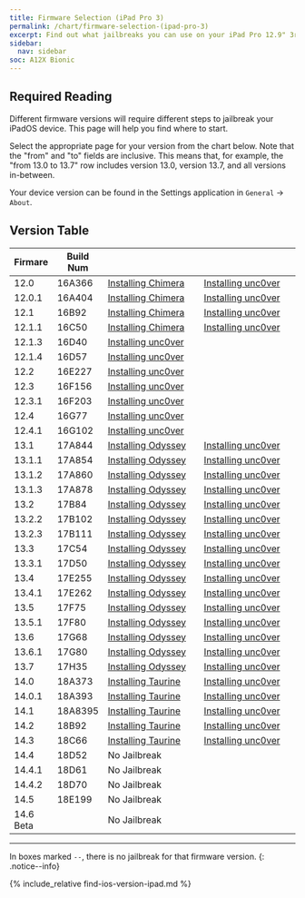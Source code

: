 ```yaml
---
title: Firmware Selection (iPad Pro 3)
permalink: /chart/firmware-selection-(ipad-pro-3)
excerpt: Find out what jailbreaks you can use on your iPad Pro 12.9" 3rd Generation or iPad Pro 11" 1st Generation
sidebar:
  nav: sidebar
soc: A12X Bionic
---
```


## Required Reading

Different firmware versions will require different steps to jailbreak your iPadOS device. This page will help you find where to start.

Select the appropriate page for your version from the chart below. Note that the "from" and "to" fields are inclusive. This means that, for example, the "from 13.0 to 13.7" row includes version 13.0, version 13.7, and all versions in-between.

Your device version can be found in the Settings application in `General` -> `About`.

## Version Table

<table class="version_table">
  <colgroup>
    <col span="1" style="width: 15%;">
    <col span="1" style="width: 15%;">
    <col span="1" style="width: 35%;">
    <col span="1" style="width: 35%;">
  </colgroup>
  <thead>
    <tr>
      <th>Firmare</th>
      <th>Build Num</th>
      <th colspan="2"></th>
    </tr>
  </thead>
  <tbody>
    <tr>
      <td>12.0</td>
      <td>16A366</td>
      <td><a href="installing-chimera">Installing Chimera</a></td>
      <td><a href="installing-unc0ver">Installing unc0ver</a></td>
    </tr>
    <tr>
      <td>12.0.1</td>
      <td>16A404</td>
      <td><a href="installing-chimera">Installing Chimera</a></td>
      <td><a href="installing-unc0ver">Installing unc0ver</a></td>
    </tr>
    <tr>
      <td>12.1</td>
      <td>16B92</td>
      <td><a href="installing-chimera">Installing Chimera</a></td>
      <td><a href="installing-unc0ver">Installing unc0ver</a></td>
    </tr>
    <tr>
      <td>12.1.1</td>
      <td>16C50</td>
      <td><a href="installing-chimera">Installing Chimera</a></td>
      <td><a href="installing-unc0ver">Installing unc0ver</a></td>
    </tr>
    <tr>
      <td>12.1.3</td>
      <td>16D40</td>
      <td colspan="2"><a href="installing-unc0ver">Installing unc0ver</a></td>
    </tr>
    <tr>
      <td>12.1.4</td>
      <td>16D57</td>
      <td colspan="2"><a href="installing-unc0ver">Installing unc0ver</a></td>
    </tr>
    <tr>
      <td>12.2</td>
      <td>16E227</td>
      <td colspan="2"><a href="installing-unc0ver">Installing unc0ver</a></td>
    </tr>
    <tr>
      <td>12.3</td>
      <td>16F156</td>
      <td colspan="2"><a href="installing-unc0ver">Installing unc0ver</a></td>
    </tr>
    <tr>
      <td>12.3.1</td>
      <td>16F203</td>
      <td colspan="2"><a href="installing-unc0ver">Installing unc0ver</a></td>
    </tr>
    <tr>
      <td>12.4</td>
      <td>16G77</td>
      <td colspan="2"><a href="installing-unc0ver">Installing unc0ver</a></td>
    </tr>
    <tr>
      <td>12.4.1</td>
      <td>16G102</td>
      <td colspan="2"><a href="installing-unc0ver">Installing unc0ver</a></td>
    </tr>
    <tr>
      <td>13.1</td>
      <td>17A844</td>
      <td><a href="installing-Odyssey">Installing Odyssey</a></td>
      <td><a href="installing-unc0ver">Installing unc0ver</a></td>
    </tr>
    <tr>
      <td>13.1.1</td>
      <td>17A854</td>
      <td><a href="installing-Odyssey">Installing Odyssey</a></td>
      <td><a href="installing-unc0ver">Installing unc0ver</a></td>
    </tr>
    <tr>
      <td>13.1.2</td>
      <td>17A860</td>
      <td><a href="installing-Odyssey">Installing Odyssey</a></td>
      <td><a href="installing-unc0ver">Installing unc0ver</a></td>
    </tr>
    <tr>
      <td>13.1.3</td>
      <td>17A878</td>
      <td><a href="installing-Odyssey">Installing Odyssey</a></td>
      <td><a href="installing-unc0ver">Installing unc0ver</a></td>
    </tr>
    <tr>
      <td>13.2</td>
      <td>17B84</td>
      <td><a href="installing-Odyssey">Installing Odyssey</a></td>
      <td><a href="installing-unc0ver">Installing unc0ver</a></td>
    </tr>
    <tr>
      <td>13.2.2</td>
      <td>17B102</td>
      <td><a href="installing-Odyssey">Installing Odyssey</a></td>
      <td><a href="installing-unc0ver">Installing unc0ver</a></td>
    </tr>
    <tr>
      <td>13.2.3</td>
      <td>17B111</td>
      <td><a href="installing-Odyssey">Installing Odyssey</a></td>
      <td><a href="installing-unc0ver">Installing unc0ver</a></td>
    </tr>
    <tr>
      <td>13.3</td>
      <td>17C54</td>
      <td><a href="installing-Odyssey">Installing Odyssey</a></td>
      <td><a href="installing-unc0ver">Installing unc0ver</a></td>
    </tr>
    <tr>
      <td>13.3.1</td>
      <td>17D50</td>
      <td><a href="installing-Odyssey">Installing Odyssey</a></td>
      <td><a href="installing-unc0ver">Installing unc0ver</a></td>
    </tr>
    <tr>
      <td>13.4</td>
      <td>17E255</td>
      <td><a href="installing-Odyssey">Installing Odyssey</a></td>
      <td><a href="installing-unc0ver">Installing unc0ver</a></td>
    </tr>
    <tr>
      <td>13.4.1</td>
      <td>17E262</td>
      <td><a href="installing-Odyssey">Installing Odyssey</a></td>
      <td><a href="installing-unc0ver">Installing unc0ver</a></td>
    </tr>
    <tr>
      <td>13.5</td>
      <td>17F75</td>
      <td><a href="installing-Odyssey">Installing Odyssey</a></td>
      <td><a href="installing-unc0ver">Installing unc0ver</a></td>
    </tr>
    <tr>
      <td>13.5.1</td>
      <td>17F80</td>
      <td><a href="installing-Odyssey">Installing Odyssey</a></td>
      <td><a href="installing-unc0ver">Installing unc0ver</a></td>
    </tr>
    <tr>
      <td>13.6</td>
      <td>17G68</td>
      <td><a href="installing-Odyssey">Installing Odyssey</a></td>
      <td><a href="installing-unc0ver">Installing unc0ver</a></td>
    </tr>
    <tr>
      <td>13.6.1</td>
      <td>17G80</td>
      <td><a href="installing-Odyssey">Installing Odyssey</a></td>
      <td><a href="installing-unc0ver">Installing unc0ver</a></td>
    </tr>
    <tr>
      <td>13.7</td>
      <td>17H35</td>
      <td><a href="installing-Odyssey">Installing Odyssey</a></td>
      <td><a href="installing-unc0ver">Installing unc0ver</a></td>
    </tr>
    <tr>
      <td>14.0</td>
      <td>18A373</td>
      <td><a href="installing-taurine">Installing Taurine</a></td>
      <td><a href="installing-unc0ver">Installing unc0ver</a></td>
    </tr>
    <tr>
      <td>14.0.1</td>
      <td>18A393</td>
      <td><a href="installing-taurine">Installing Taurine</a></td>
      <td><a href="installing-unc0ver">Installing unc0ver</a></td>
    </tr>
    <tr>
      <td>14.1</td>
      <td>18A8395</td>
      <td><a href="installing-taurine">Installing Taurine</a></td>
      <td><a href="installing-unc0ver">Installing unc0ver</a></td>
    </tr>
    <tr>
      <td>14.2</td>
      <td>18B92</td>
      <td><a href="installing-taurine">Installing Taurine</a></td>
      <td><a href="installing-unc0ver">Installing unc0ver</a></td>
    </tr>
    <tr>
      <td>14.3</td>
      <td>18C66</td>
      <td><a href="installing-taurine">Installing Taurine</a></td>
      <td><a href="installing-unc0ver">Installing unc0ver</a></td>
    </tr>
    <tr>
      <td>14.4</td>
      <td>18D52</td>
      <td colspan="2">No Jailbreak</td>
    </tr>
    <tr>
      <td>14.4.1</td>
      <td>18D61</td>
      <td colspan="2">No Jailbreak</td>
    </tr>
    <tr>
      <td>14.4.2</td>
      <td>18D70</td>
      <td colspan="2">No Jailbreak</td>
    </tr>
    <tr>
      <td>14.5</td>
      <td>18E199</td>
      <td colspan="2">No Jailbreak</td>
    </tr>
    <tr>
      <td>14.6 Beta</td>
      <td></td>
      <td colspan="2">No Jailbreak</td>
    </tr>
  </tbody>
</table>

---

In boxes marked `--`, there is no jailbreak for that firmware version.
{: .notice--info}

{% include_relative find-ios-version-ipad.md %}
